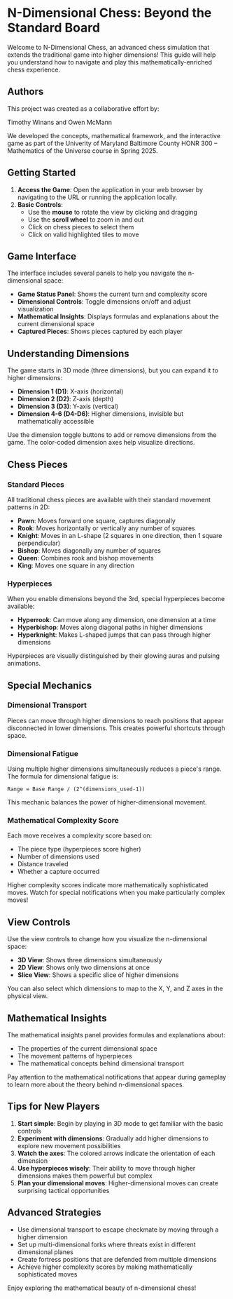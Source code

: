 # N-Dimensional Chess: Beyond the Standard Board

Welcome to N-Dimensional Chess, an advanced chess simulation that extends the traditional game into higher dimensions! This guide will help you understand how to navigate and play this mathematically-enriched chess experience.

## Authors
This project was created as a collaborative effort by:

Timothy Winans and Owen McMann

We developed the concepts, mathematical framework, and the interactive game as part of the Univerity of Maryland Baltimore County HONR 300 – Mathematics of the Universe course in Spring 2025.

## Getting Started

1. **Access the Game**: Open the application in your web browser by navigating to the URL or running the application locally.
2. **Basic Controls**:
   - Use the **mouse** to rotate the view by clicking and dragging
   - Use the **scroll wheel** to zoom in and out
   - Click on chess pieces to select them
   - Click on valid highlighted tiles to move

## Game Interface

The interface includes several panels to help you navigate the n-dimensional space:

- **Game Status Panel**: Shows the current turn and complexity score
- **Dimensional Controls**: Toggle dimensions on/off and adjust visualization
- **Mathematical Insights**: Displays formulas and explanations about the current dimensional space
- **Captured Pieces**: Shows pieces captured by each player

## Understanding Dimensions

The game starts in 3D mode (three dimensions), but you can expand it to higher dimensions:

- **Dimension 1 (D1)**: X-axis (horizontal)
- **Dimension 2 (D2)**: Z-axis (depth)
- **Dimension 3 (D3)**: Y-axis (vertical)
- **Dimension 4-6 (D4-D6)**: Higher dimensions, invisible but mathematically accessible

Use the dimension toggle buttons to add or remove dimensions from the game. The color-coded dimension axes help visualize directions.

## Chess Pieces

### Standard Pieces
All traditional chess pieces are available with their standard movement patterns in 2D:
- **Pawn**: Moves forward one square, captures diagonally
- **Rook**: Moves horizontally or vertically any number of squares
- **Knight**: Moves in an L-shape (2 squares in one direction, then 1 square perpendicular)
- **Bishop**: Moves diagonally any number of squares
- **Queen**: Combines rook and bishop movements
- **King**: Moves one square in any direction

### Hyperpieces
When you enable dimensions beyond the 3rd, special hyperpieces become available:

- **Hyperrook**: Can move along any dimension, one dimension at a time
- **Hyperbishop**: Moves along diagonal paths in higher dimensions
- **Hyperknight**: Makes L-shaped jumps that can pass through higher dimensions

Hyperpieces are visually distinguished by their glowing auras and pulsing animations.

## Special Mechanics

### Dimensional Transport
Pieces can move through higher dimensions to reach positions that appear disconnected in lower dimensions. This creates powerful shortcuts through space.

### Dimensional Fatigue
Using multiple higher dimensions simultaneously reduces a piece's range. The formula for dimensional fatigue is:

```
Range = Base Range / (2^(dimensions_used-1))
```

This mechanic balances the power of higher-dimensional movement.

### Mathematical Complexity Score
Each move receives a complexity score based on:
- The piece type (hyperpieces score higher)
- Number of dimensions used
- Distance traveled
- Whether a capture occurred

Higher complexity scores indicate more mathematically sophisticated moves. Watch for special notifications when you make particularly complex moves!

## View Controls

Use the view controls to change how you visualize the n-dimensional space:
- **3D View**: Shows three dimensions simultaneously
- **2D View**: Shows only two dimensions at once
- **Slice View**: Shows a specific slice of higher dimensions

You can also select which dimensions to map to the X, Y, and Z axes in the physical view.

## Mathematical Insights

The mathematical insights panel provides formulas and explanations about:
- The properties of the current dimensional space
- The movement patterns of hyperpieces
- The mathematical concepts behind dimensional transport

Pay attention to the mathematical notifications that appear during gameplay to learn more about the theory behind n-dimensional spaces.

## Tips for New Players

1. **Start simple**: Begin by playing in 3D mode to get familiar with the basic controls
2. **Experiment with dimensions**: Gradually add higher dimensions to explore new movement possibilities
3. **Watch the axes**: The colored arrows indicate the orientation of each dimension
4. **Use hyperpieces wisely**: Their ability to move through higher dimensions makes them powerful but complex
5. **Plan your dimensional moves**: Higher-dimensional moves can create surprising tactical opportunities

## Advanced Strategies

- Use dimensional transport to escape checkmate by moving through a higher dimension
- Set up multi-dimensional forks where threats exist in different dimensional planes
- Create fortress positions that are defended from multiple dimensions
- Achieve higher complexity scores by making mathematically sophisticated moves

Enjoy exploring the mathematical beauty of n-dimensional chess!
